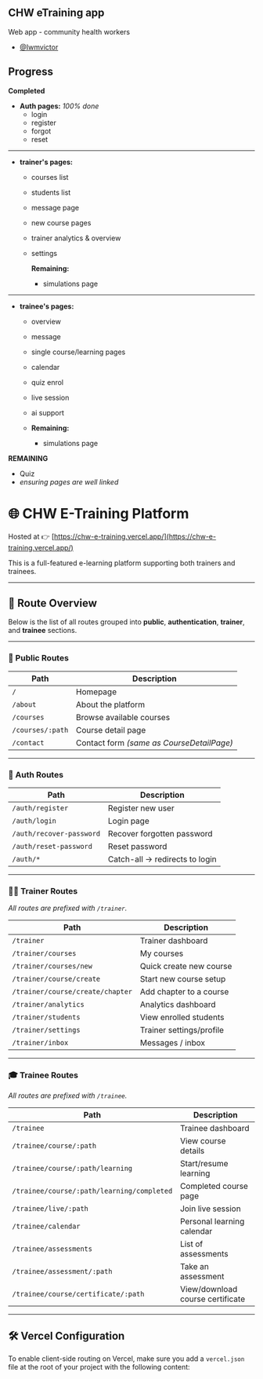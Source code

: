 ## CHW eTraining app

Web app - community health workers

- [@Iwmvictor](https://github.com/iwmvictor)

## Progress

**Completed**

- **Auth pages:** _100% done_
  - login
  - register
  - forgot
  - reset

<hr>

- **trainer's pages:**

  - courses list
  - students list
  - message page
  - new course pages
  - trainer analytics & overview
  - settings

    **Remaining:**

    - simulations page

<hr/>

- **trainee's pages:**

  - overview
  - message
  - single course/learning pages
  - calendar
  - quiz enrol
  - live session
  - ai support

  - **Remaining:**

    - simulations page

**REMAINING**

- Quiz
- _ensuring pages are well linked_

# 🌐 CHW E-Training Platform

Hosted at 👉 [https://chw-e-training.vercel.app/](https://chw-e-training.vercel.app/)

This is a full-featured e-learning platform supporting both trainers and trainees.

---

## 🧭 Route Overview

Below is the list of all routes grouped into **public**, **authentication**, **trainer**, and **trainee** sections.

---

### 🚪 Public Routes

| Path             | Description                               |
| ---------------- | ----------------------------------------- |
| `/`              | Homepage                                  |
| `/about`         | About the platform                        |
| `/courses`       | Browse available courses                  |
| `/courses/:path` | Course detail page                        |
| `/contact`       | Contact form _(same as CourseDetailPage)_ |

---

### 🔐 Auth Routes

| Path                     | Description                    |
| ------------------------ | ------------------------------ |
| `/auth/register`         | Register new user              |
| `/auth/login`            | Login page                     |
| `/auth/recover-password` | Recover forgotten password     |
| `/auth/reset-password`   | Reset password                 |
| `/auth/*`                | Catch-all → redirects to login |

---

### 👨‍🏫 Trainer Routes

_All routes are prefixed with `/trainer`._

| Path                             | Description              |
| -------------------------------- | ------------------------ |
| `/trainer`                       | Trainer dashboard        |
| `/trainer/courses`               | My courses               |
| `/trainer/courses/new`           | Quick create new course  |
| `/trainer/course/create`         | Start new course setup   |
| `/trainer/course/create/chapter` | Add chapter to a course  |
| `/trainer/analytics`             | Analytics dashboard      |
| `/trainer/students`              | View enrolled students   |
| `/trainer/settings`              | Trainer settings/profile |
| `/trainer/inbox`                 | Messages / inbox         |

---

### 🎓 Trainee Routes

_All routes are prefixed with `/trainee`._

| Path                                       | Description                      |
| ------------------------------------------ | -------------------------------- |
| `/trainee`                                 | Trainee dashboard                |
| `/trainee/course/:path`                    | View course details              |
| `/trainee/course/:path/learning`           | Start/resume learning            |
| `/trainee/course/:path/learning/completed` | Completed course page            |
| `/trainee/live/:path`                      | Join live session                |
| `/trainee/calendar`                        | Personal learning calendar       |
| `/trainee/assessments`                     | List of assessments              |
| `/trainee/assessment/:path`                | Take an assessment               |
| `/trainee/course/certificate/:path`        | View/download course certificate |

---

## 🛠 Vercel Configuration

To enable client-side routing on Vercel, make sure you add a `vercel.json` file at the root of your project with the following content:
